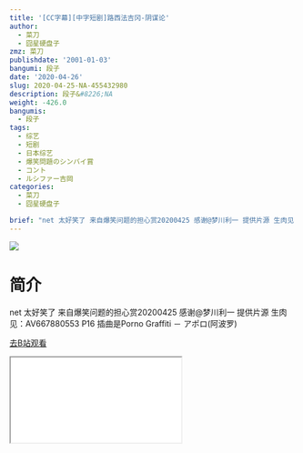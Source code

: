 ```yaml
---
title: '[CC字幕][中字短剧]路西法吉冈-阴谋论'
author:
  - 菜刀
  - 囧星硬盘子
zmz: 菜刀
publishdate: '2001-01-03'
bangumi: 段子
date: '2020-04-26'
slug: 2020-04-25-NA-455432980
description: 段子&#8226;NA
weight: -426.0
bangumis:
  - 段子
tags:
  - 综艺
  - 短剧
  - 日本综艺
  - 爆笑問題のシンバイ賞
  - コント
  - ルシファー吉岡
categories:
  - 菜刀
  - 囧星硬盘子

brief: "net 太好笑了 来自爆笑问题的担心赏20200425 感谢@梦川利一 提供片源 生肉见：AV667880553 P16 插曲是Porno Graffiti － アポロ(阿波罗)"
---
```

![](https://raw.githubusercontent.com/tcgriffith/owaraisite/master/static/tmpimg/5e4cc6f0c8dee0c67f0de57ca8d98970d58c2e25.jpg.480.jpg)
# 简介  
net
太好笑了 来自爆笑问题的担心赏20200425 感谢@梦川利一 提供片源
生肉见：AV667880553 P16
插曲是Porno Graffiti － アポロ(阿波罗)  

[去B站观看](https://www.bilibili.com/video/av455432980/)
<div class ="resp-container"><iframe class="testiframe" src="//player.bilibili.com/player.html?aid=455432980"", scrolling="no", allowfullscreen="true" > </iframe></div> 
